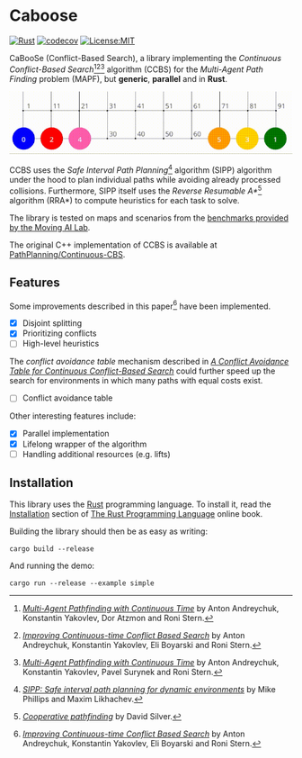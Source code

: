 # Caboose

[![Rust](https://github.com/vcoppe/cbs/actions/workflows/rust.yml/badge.svg)](https://github.com/vcoppe/cbs/actions?query=workflow%3A%22Rust%22)
[![codecov](https://codecov.io/gh/vcoppe/cbs/graph/badge.svg?token=219FLVZLS6)](https://codecov.io/gh/vcoppe/cbs)
[![License:MIT](https://img.shields.io/badge/License-MIT-yellow.svg)](https://opensource.org/licenses/MIT)

CaBooSe (Conflict-Based Search), a library implementing the *Continuous Conflict-Based Search*[^1][^2][^3] algorithm (CCBS) for the *Multi-Agent Path Finding* problem (MAPF), but **generic**, **parallel** and in **Rust**.

![](resources/demo.gif)

CCBS uses the *Safe Interval Path Planning*[^4] algorithm (SIPP) algorithm under the hood to plan individual paths while avoiding already processed collisions.
Furthermore, SIPP itself uses the *Reverse Resumable A\**[^5] algorithm (RRA*) to compute heuristics for each task to solve.

The library is tested on maps and scenarios from the [benchmarks provided by the Moving AI Lab](https://movingai.com/benchmarks/mapf/index.html).

The original C++ implementation of CCBS is available at [PathPlanning/Continuous-CBS](https://github.com/PathPlanning/Continuous-CBS).

[^1]: [*Multi-Agent Pathfinding with Continuous Time*](https://doi.org/10.24963/ijcai.2019/6) by Anton Andreychuk, Konstantin Yakovlev, Dor Atzmon and Roni Stern.
[^2]: [*Improving Continuous-time Conflict Based Search*](https://doi.org/10.1609/aaai.v35i13.17338) by Anton Andreychuk, Konstantin Yakovlev, Eli Boyarski and Roni Stern.
[^3]: [*Multi-Agent Pathfinding with Continuous Time*](https://doi.org/10.1016/j.artint.2022.103662) by Anton Andreychuk, Konstantin Yakovlev, Pavel Surynek and Roni Stern.
[^4]: [*SIPP: Safe interval path planning for dynamic environments*](https://doi.org/10.1109/ICRA.2011.5980306) by Mike Phillips and Maxim Likhachev.
[^5]: [*Cooperative pathfinding*](https://doi.org/10.1609/aiide.v1i1.18726) by David Silver.

## Features

Some improvements described in this paper[^2] have been implemented.
- [x] Disjoint splitting
- [x] Prioritizing conflicts
- [ ] High-level heuristics

The *conflict avoidance table* mechanism described in [*A Conflict Avoidance Table for Continuous Conflict-Based Search*](https://doi.org/10.1609/socs.v15i1.21780) could further speed up the search for environments in which many paths with equal costs exist.
- [ ] Conflict avoidance table

Other interesting features include:
- [x] Parallel implementation
- [x] Lifelong wrapper of the algorithm
- [ ] Handling additional resources (e.g. lifts)

## Installation

This library uses the [Rust](https://www.rust-lang.org/) programming language.
To install it, read the [Installation](https://doc.rust-lang.org/book/ch01-01-installation.html) section of [The Rust Programming Language](https://doc.rust-lang.org/book/index.html) online book.

Building the library should then be as easy as writing:
```
cargo build --release
```
And running the demo:
```
cargo run --release --example simple
```

